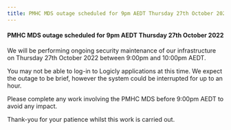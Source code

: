 ```yaml
---
title: PMHC MDS outage scheduled for 9pm AEDT Thursday 27th October 2022
---
```


#### PMHC MDS outage scheduled for 9pm AEDT Thursday 27th October 2022 ####

We will be performing ongoing security maintenance of our infrastructure on
Thursday 27th October 2022 between 9:00pm and 10:00pm AEDT.

You may not be able to log-in to Logicly applications at this time. We expect
the outage to be brief, however the system could be interrupted for up to an hour.

Please complete any work involving the PMHC MDS before 9:00pm AEDT to avoid any
impact.

Thank-you for your patience whilst this work is carried out.